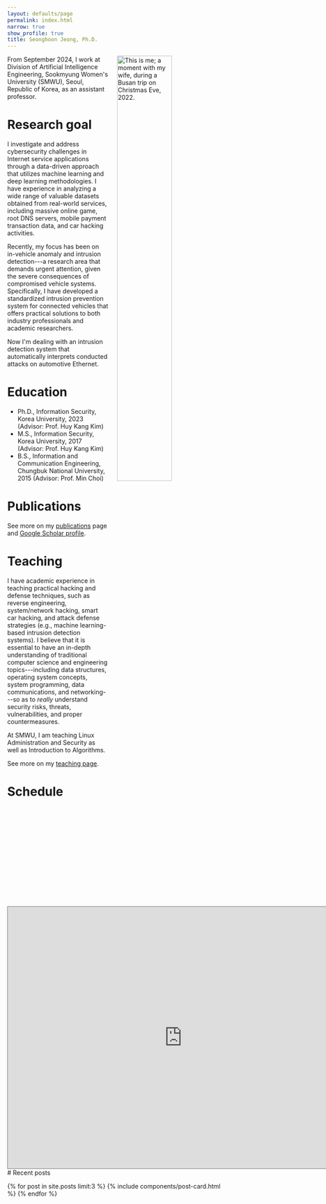 ```yaml
---
layout: defaults/page
permalink: index.html
narrow: true
show_profile: true
title: Seonghoon Jeong, Ph.D.
---
```


<img alt="This is me; a moment with my wife, during a Busan trip on Christmas Eve, 2022." src="rsrc/image/2022-12-24-moment-on-busan-trip.jpeg" alt="Drawing" style="margin-left: 20px; width: 50%;" align="right"/>

From September 2024, I work at Division of Artificial Intelligence Engineering, Sookmyung Women's University (SMWU), Seoul, Republic of Korea, as an assistant professor.

# Research goal
I investigate and address cybersecurity challenges in Internet service applications through a data-driven approach that utilizes machine learning and deep learning methodologies. I have experience in analyzing a wide range of valuable datasets obtained from real-world services, including massive online game, root DNS servers, mobile payment transaction data, and car hacking activities.

Recently, my focus has been on in-vehicle anomaly and intrusion detection---a research area that demands urgent attention, given the severe consequences of compromised vehicle systems. Specifically, I have developed a standardized intrusion prevention system for connected vehicles that offers practical solutions to both industry professionals and academic researchers.

Now I'm dealing with an intrusion detection system that automatically interprets conducted attacks on automotive Ethernet.

# Education

* Ph.D., Information Security, Korea University, 2023 (Advisor: Prof. Huy Kang Kim)
* M.S., Information Security, Korea University, 2017 (Advisor: Prof. Huy Kang Kim)
* B.S., Information and Communication Engineering, Chungbuk National University, 2015 (Advisor: Prof. Min Choi)

# Publications
See more on my
[publications](./publications.html) page and
[Google Scholar profile](https://scholar.google.com/citations?user=9SOKjp4AAAAJ).


# Teaching

I have academic experience in teaching practical hacking and defense techniques, such as reverse engineering, system/network hacking, smart car hacking, and attack defense strategies (e.g., machine learning-based intrusion detection systems). I believe that it is essential to have an in-depth understanding of traditional computer science and engineering topics---including data structures, operating system concepts, system programming, data communications, and networking---so as to *really* understand security risks, threats, vulnerabilities, and proper countermeasures.

At SMWU, I am teaching Linux Administration and Security as well as Introduction to Algorithms.

See more on my [teaching page](./teaching.html).

# Schedule
<iframe src="https://calendar.google.com/calendar/embed?height=600&wkst=1&ctz=Asia%2FSeoul&bgcolor=%23ffffff&title=Schedule&showTitle=0&showPrint=0&mode=WEEK&showCalendars=0&hl=en&src=c2Vvbmdob29uQHNoamVvbmcubmV0&src=a28uc291dGhfa29yZWEjaG9saWRheUBncm91cC52LmNhbGVuZGFyLmdvb2dsZS5jb20&color=%230e61b9&color=%237CB342" style="border:solid 1px #777" width="800" height="600" frameborder="0" scrolling="no"></iframe>

<br>
# Recent posts

{% for post in site.posts limit:3 %}
{% include components/post-card.html %}
{% endfor %}
